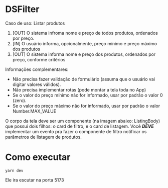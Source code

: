 # DSFilter

Caso de uso: Listar produtos

1. [OUT] O sistema infroma nome e preço de todos produtos, ordenados por preço.
2. [IN] O usuário informa, opcionalmente, preço mínimo e preço máximo dos produtos
3. [OUT] O sistema informa nome e preço dos produtos, ordenados por preço, conforme critérios

Informações complementares:

- Não precisa fazer validação de formulário (assuma que o usuário vai digitar valores válidos).
- Não precisa implementar rotas (pode montar a tela toda no App)
- Se o valor do preço mínimo não for informado, usar por padrão o valor 0 (zero).
- Se o valor do preço máximo não for informado, usar por padrão o valor Number.MAX_VALUE

O corpo da tela deve ser um componente (na imagem abaixo: ListingBody) que possui dois filhos: o card de filtro, e o card de listagem.
Você ***DEVE*** implementar um evento pra fazer o componente de filtro notificar os parâmetros de listagem de produtos.


# Como executar
```
yarn dev
```
Ele ira escutar na porta 5173
